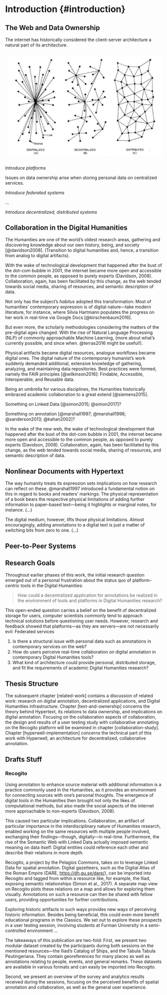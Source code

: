 # Introduction {#introduction}



## The Web and Data Ownership

The internet has historically considered the client-server architecture a natural part of its architecture.

![Communication networks architectures](figures/network-architectures.png)

_Introduce platforms_

Issues on data ownership arise when storing personal data on centralized services.

_Introduce federated systems_

…

_Introduce decentralized, distributed systems_

## Collaboration in the Digital Humanities

The Humanities are one of the world’s oldest research areas, gathering and discovering knowledge about our own history, being, and society [@davidson2008]. (Transition to digital humanities and, hence, a transition from analog to digital artifacts).

With the wake of technological development that happened after the bust of the dot-com bubble in 2001, the internet became more open and accessible to the common people, as opposed to purely experts (Davidson, 2008). Collaboration, again, has been facilitated by this change, as the web tended towards social media, sharing of resources, and semantic description of data. 

Not only has the subject’s _habitus_ adopted this transformation: Most of humanities’ contemporary expression is of digital nature—take modern literature, for instance, where Silvia Hartmann populates the progress on her work in real-time via Google Docs [@kirschenbaum2016].

But even more, the scholarly methodologies considering the matters of the pre-digital ages changed. With the rise of Natural Language Processing (NLP) of commonly approachable Machine Learning, (more about what’s currently possible, and since when. @terras2016 might be useful!).

Physical artifacts became digital resources, analogue workflows became digital ones. The digital nature of the contemporary humanist’s work suddenly demanded additional, extensive knowledge of gathering, analyzing, and maintaining data repositories. Best practices were formed, namely the FAIR principles [@wilkinson2016]: Findable, Accessible, Interoperable, and Reusable data. 

<!-- transitioning to collaboration -->
Being an umbrella for various disciplines, the Humanities historically embraced academic collaboration to a great extend [@siemens2015].

Something on Linked Data [@simon2015; @simon2017]?

Something on annotation [@marshall1997; @marshall1998; @sanderson2013; @kahan2002]?



In the wake of the new web, the wake of technological development that happened after the bust of the dot-com bubble in 2001, the internet became more open and accessible to the common people, as opposed to purely experts (Davidson, 2008). Collaboration, again, has been facilitated by this change, as the web tended towards social media, sharing of resources, and semantic description of data.


## Nonlinear Documents with Hypertext

The way humanity treats its expression sets implications on how research can reflect on these. @marshall1997 introduced a fundamental notion on this in regard to books and readers’ markings: The physical representation of a book bears the respective physical limitations of adding further information to paper-based text—being it highlights or marginal notes, for instance. (…)

The digital medium, however, lifts those physical limitations. Almost encouragingly, adding annotations to a digital text is just a matter of switching bits from zero to one. (…)

## Peer-to-Peer Systems

## Research Goals

Throughout earlier phases of this work, the initial research question emerged out of a personal frustration about the status quo of platform-centric tools in the Digital Humanities:

> How could a decentralized application for annotations be realized in the environment of tools and platforms in Digital Humanities research?

This open-ended question carries a belief on the benefit of decentralized storage for users, computer scientists commonly tend to approach technical solutions before questioning user needs. However, research and feedback showed that platforms—as they are servers—are not necessarily evil: Federated services

1. Is there a structural issue with personal data such as annotations in contemporary services on the web?
1. How do users perceive real-time collaboration on digital annotation in contemporary Digital Humanities tools?
2. What kind of architecture could provide personal, distributed storage, and fit the requirements of academic Digital Humanities research?


## Thesis Structure

The subsequent chapter [related-work] contains a discussion of related work: research on digital annotation, decentralized applications, and Digital Humanities infrastructure. Chapter [text-and-ownership] concerns the theory behind Hypertext, its relations to data ownership, and implications on digital annotation. Focusing on the collaboration aspects of collaboration, the design and results of a user testing study with collaborative annotating on the Recogito platform will be examined in chapter [collaboration-study]. Chapter [hyperwell-implementation] concerns the technical part of this work with Hyperwell, an architecture for decentralized, collaborative annotation.


## Drafts Stuff

### Recogito

Using annotation to enhance source material with additional information is a practice commonly used in the Humanities, as it provides an environment for connecting sources with one’s personal thoughts. The emergence of digital tools in the Humanities then brought not only the likes of computational methods, but also made the social aspects of the internet more approachable to non-experts (Davidson, 2008).

This caused two particular implications. Collaboration, an artifact of particular importance in the interdisciplinary nature of Humanities research, enabled working on the same resources with multiple people involved, exchanging their findings—though, digitally—in real-time. Furthermore, the rise of the Semantic Web with Linked Data actually imposed semantic meaning on data itself: Digital entities could reference each other and describe their relations in more depth.

Recogito, a project by the Pelagios Commons, takes on to leverage Linked Data for spatial annotation. Digital gazetteers, such as the Digital Atlas of the Roman Empire (DARE, https://dh.gu.se/dare/), can be imported into Recogito and tagged from within a resource like, for example, the Iliad, exposing semantic relationships (Simon et al., 2017). A separate map view on Recogito plots these relations on a map and allows for exploring them visually. Annotations on such a resource can then be shared with fellow users, providing opportunities for further contributions.

Exploring historic artifacts in such ways provides new ways of perceiving historic information. Besides being beneficial, this could even more benefit educational programs in the Classics. We set out to explore these prospects in a user testing session, involving students at Furman University in a semi-controlled environment … 

The takeaways of this publication are two-fold: First, we present two modular dataset created by the participants during both sessions on the mentioned resources—the Iliad’s Catalog of Ships, and the Tabula Tabula Peutingeriana. They contain georeferences for many places as well as annotations relating to people, events, and general remarks. These datasets are available in various formats and can easily be imported into Recogito.

Second, we present an overview of the survey and analytics results received during the sessions, focusing on the perceived benefits of spatial annotation and collaboration, as well as the general user experience.

